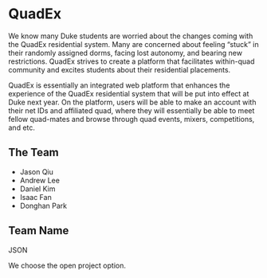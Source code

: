# QuadEx

We know many Duke students are worried about the changes coming with the QuadEx residential system. Many are concerned about feeling “stuck” in their randomly assigned dorms, facing lost autonomy, and bearing new restrictions. QuadEx strives to create a platform that facilitates within-quad community and excites students about their residential placements.

QuadEx is essentially an integrated web platform that enhances the experience of the QuadEx residential system that will be put into effect at Duke next year. On the platform, users will be able to make an account with their net IDs and affiliated quad, where they will essentially be able to meet fellow quad-mates and browse through quad events, mixers, competitions, and etc.

## The Team
- Jason Qiu
- Andrew Lee
- Daniel Kim
- Isaac Fan
- Donghan Park

## Team Name
JSON

We choose the open project option.
